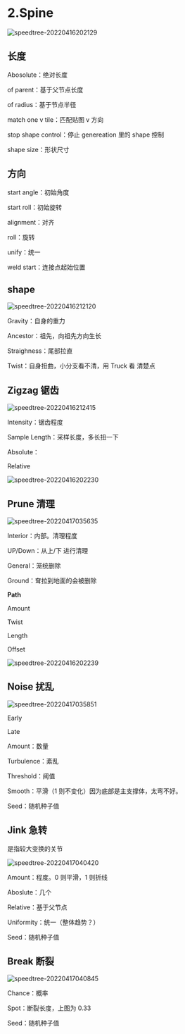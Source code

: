 # 2.Spine
![speedtree-20220416202129](https://image-1300893378.cos.ap-shanghai.myqcloud.com/docs/speedtree/SpeedTree-20220416202129.png)

## 长度

Abosolute：绝对长度

of parent：基于父节点长度

of radius：基于节点半径

match one v tile：匹配贴图 v 方向

stop shape control：停止 genereation 里的 shape 控制

shape size：形状尺寸

## 方向

start angle：初始角度

start roll：初始旋转

alignment：对齐

roll：旋转

unify：统一

weld start：连接点起始位置

## shape

![speedtree-20220416212120](https://image-1300893378.cos.ap-shanghai.myqcloud.com/docs/speedtree/SpeedTree-20220416212120.png)

Gravity：自身的重力

Ancestor：祖先，向祖先方向生长

Straighness：尾部拉直

Twist：自身扭曲，小分支看不清，用 Truck 看 清楚点

## Zigzag 锯齿

![speedtree-20220416212415](https://image-1300893378.cos.ap-shanghai.myqcloud.com/docs/speedtree/SpeedTree-20220416212415.png)

Intensity：锯齿程度

Sample Length：采样长度，多长扭一下

Absolute：

Relative


![speedtree-20220416202230](https://image-1300893378.cos.ap-shanghai.myqcloud.com/docs/speedtree/SpeedTree-20220416202230.png)

## Prune 清理

![speedtree-20220417035635](https://image-1300893378.cos.ap-shanghai.myqcloud.com/docs/speedtree/SpeedTree-20220417035635.png)

Interior：内部。清理程度

UP/Down：从上/下 进行清理

General：笼统删除

Ground：耷拉到地面的会被删除

**Path**

Amount

Twist

Length

Offset


![speedtree-20220416202239](https://image-1300893378.cos.ap-shanghai.myqcloud.com/docs/speedtree/SpeedTree-20220416202239.png)

## Noise 扰乱

![speedtree-20220417035851](https://image-1300893378.cos.ap-shanghai.myqcloud.com/docs/speedtree/SpeedTree-20220417035851.png)

Early

Late

Amount：数量

Turbulence：紊乱

Threshold：阈值

Smooth：平滑（1 则不变化）因为底部是主支撑体，太弯不好。

Seed：随机种子值

## Jink 急转

是指较大变换的关节

![speedtree-20220417040420](https://image-1300893378.cos.ap-shanghai.myqcloud.com/docs/speedtree/SpeedTree-20220417040420.png)


Amount：程度。0 则平滑，1 则折线

Aboslute：几个

Relative：基于父节点

Uniformity：统一（整体趋势？）

Seed：随机种子值

## Break 断裂

![speedtree-20220417040845](https://image-1300893378.cos.ap-shanghai.myqcloud.com/docs/speedtree/SpeedTree-20220417040845.png)

Chance：概率

Spot：断裂长度，上图为 0.33

Seed：随机种子值

